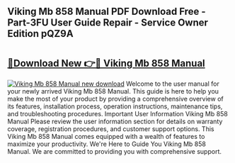 ## Viking Mb 858 Manual PDF Download Free - Part-3FU User Guide Repair - Service Owner Edition pQZ9A

# <h2><a href="http://bc95818.oget.top/?id=Viking+Mb+858+Manual">🔗Download New 👉🔴 Viking Mb 858 Manual</a></h2>

[![Viking Mb 858 Manual new download](https://i.imgur.com/5g1atiW.png)](http://bc95818.oget.top/?id=Viking+Mb+858+Manual)
Welcome to the user manual for your newly arrived Viking Mb 858 Manual. This guide is here to help you make the most of your product by providing a comprehensive overview of its features, installation process, operation instructions, maintenance tips, and troubleshooting procedures. Important User Information Viking Mb 858 Manual Please review the user information section for details on warranty coverage, registration procedures, and customer support options. This Viking Mb 858 Manual comes equipped with a wealth of features to maximize your productivity. We're Here to Guide You Viking Mb 858 Manual. We are committed to providing you with comprehensive support.
